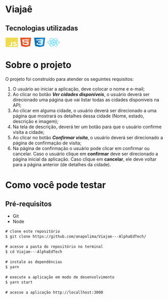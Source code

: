 # Viajaê

## Tecnologias utilizadas
<div>
<img align="center" alt="JavaScript" height="30" width="40" src="https://raw.githubusercontent.com/devicons/devicon/master/icons/javascript/javascript-plain.svg">
<img align="center" alt="HTML5" height="30" width="40" src="https://raw.githubusercontent.com/devicons/devicon/master/icons/html5/html5-original.svg">
<img align="center" alt="CSS3" height="30" width="40" src="https://raw.githubusercontent.com/devicons/devicon/master/icons/css3/css3-original.svg">
<img align="center" alt="React" height="30" width="40" src="https://raw.githubusercontent.com/devicons/devicon/master/icons/react/react-original.svg">
</div>

# Sobre o projeto

O projeto foi construído para atender os seguintes requisitos:

1. O usuário ao iniciar a aplicação, deve colocar o nome e e-mail;
2. Ao clicar no botão ***Ver cidades disponíveis***, o usuário deverá ser direcionado uma página que vai listar todas as cidades disponíveis na API;
3. Ao clicar em alguma cidade, o usuário deverá ser direcionado a uma página que mostrará os detalhes dessa cidade (Nome, estado, descrição e imagem);
4. Na tela de descrição, deverá ter um botão para que o usuário confirme visita a cidade;
5. Ao clicar no botão ***Confirmar visita***, o usuário deverá ser direcionado a página de confirmação de visita;
6. Na página de confirmação o usuário pode clicar em confirmar ou cancelar. Caso o usuário clique em **confirmar** deve ser direcionado a página inicial da aplicação. Caso clique em **cancelar**, ele deve voltar para a página anterior (de detalhes da cidade).

# Como você pode testar

## Pré-requisitos

  - Git
  - Node

```
# clone este repositório
$ git clone https://github.com/anapolima/Viajae---AlphaEdTech/

# acesse a pasta do repositório no terminal
$ cd Viajae---AlphaEdTech

# instale as dependências
$ yarn

# execute a aplicação em modo de desenvolvimento
$ yarn start

# acesse a aplicação http://locallhost:3000
```
